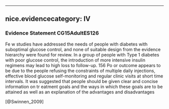 
---
nice.evidencecategory: IV
---

### Evidence Statement CG15AdultES126
Fe w studies have addressed the needs of people with diabetes with suboptimal glucose control, and none of suitable design from the evidence hierarchy were found for review. In a group of people with Type 1 diabetes with poor glucose control, the introduction of more intensive insulin regimens may lead to high loss to follow-up. 156 Po or outcome appears to be due to the people refusing the constraints of multiple daily injections, effective blood glucose self-monitoring and regular clinic visits at short time intervals. It was suggested that people should be given clear and concise information on tr eatment goals and the ways in which these goals are to be attained as well as an explanation of the advantages and disadvantages

[@Swinnen_2009]

